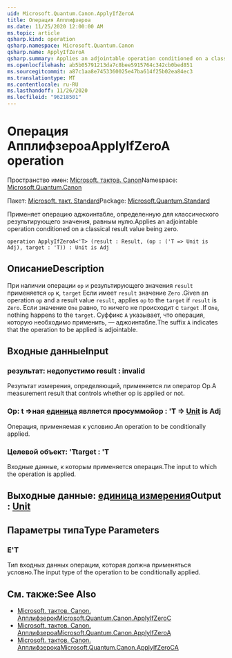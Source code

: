 ```yaml
---
uid: Microsoft.Quantum.Canon.ApplyIfZeroA
title: Операция Апплифзероа
ms.date: 11/25/2020 12:00:00 AM
ms.topic: article
qsharp.kind: operation
qsharp.namespace: Microsoft.Quantum.Canon
qsharp.name: ApplyIfZeroA
qsharp.summary: Applies an adjointable operation conditioned on a classical result value being zero.
ms.openlocfilehash: ab5b05791213da7c8bee5915764c342cb0bed851
ms.sourcegitcommit: a87c1aa8e7453360025e47ba614f25b02ea84ec3
ms.translationtype: MT
ms.contentlocale: ru-RU
ms.lasthandoff: 11/26/2020
ms.locfileid: "96218501"
---
```

# <a name="applyifzeroa-operation"></a><span data-ttu-id="e961e-102">Операция Апплифзероа</span><span class="sxs-lookup"><span data-stu-id="e961e-102">ApplyIfZeroA operation</span></span>

<span data-ttu-id="e961e-103">Пространство имен: [Microsoft. тактов. Canon](xref:Microsoft.Quantum.Canon)</span><span class="sxs-lookup"><span data-stu-id="e961e-103">Namespace: [Microsoft.Quantum.Canon](xref:Microsoft.Quantum.Canon)</span></span>

<span data-ttu-id="e961e-104">Пакет: [Microsoft. такт. Standard](https://nuget.org/packages/Microsoft.Quantum.Standard)</span><span class="sxs-lookup"><span data-stu-id="e961e-104">Package: [Microsoft.Quantum.Standard](https://nuget.org/packages/Microsoft.Quantum.Standard)</span></span>


<span data-ttu-id="e961e-105">Применяет операцию аджоинтабле, определенную для классического результирующего значения, равным нулю.</span><span class="sxs-lookup"><span data-stu-id="e961e-105">Applies an adjointable operation conditioned on a classical result value being zero.</span></span>

```qsharp
operation ApplyIfZeroA<'T> (result : Result, (op : ('T => Unit is Adj), target : 'T)) : Unit is Adj
```


## <a name="description"></a><span data-ttu-id="e961e-106">Описание</span><span class="sxs-lookup"><span data-stu-id="e961e-106">Description</span></span>

<span data-ttu-id="e961e-107">При наличии операции `op` и результирующего значения `result` применяется `op` к, `target` Если имеет `result` значение `Zero` .</span><span class="sxs-lookup"><span data-stu-id="e961e-107">Given an operation `op` and a result value `result`, applies `op` to the `target` if `result` is `Zero`.</span></span> <span data-ttu-id="e961e-108">Если значение `One` равно, то ничего не происходит с `target` .</span><span class="sxs-lookup"><span data-stu-id="e961e-108">If `One`, nothing happens to the `target`.</span></span>
<span data-ttu-id="e961e-109">Суффикс `A` указывает, что операция, которую необходимо применить, — аджоинтабле.</span><span class="sxs-lookup"><span data-stu-id="e961e-109">The suffix `A` indicates that the operation to be applied is adjointable.</span></span>

## <a name="input"></a><span data-ttu-id="e961e-110">Входные данные</span><span class="sxs-lookup"><span data-stu-id="e961e-110">Input</span></span>

### <a name="result--__invalidresult__"></a><span data-ttu-id="e961e-111">результат: __недопустимо <Result>__</span><span class="sxs-lookup"><span data-stu-id="e961e-111">result : __invalid<Result>__</span></span>

<span data-ttu-id="e961e-112">Результат измерения, определяющий, применяется ли оператор Op.</span><span class="sxs-lookup"><span data-stu-id="e961e-112">A measurement result that controls whether op is applied or not.</span></span>


### <a name="op--t--unit--is-adj"></a><span data-ttu-id="e961e-113">Op: t =>ная [единица](xref:microsoft.quantum.lang-ref.unit)  является просуммой</span><span class="sxs-lookup"><span data-stu-id="e961e-113">op : 'T => [Unit](xref:microsoft.quantum.lang-ref.unit)  is Adj</span></span>

<span data-ttu-id="e961e-114">Операция, применяемая к условию.</span><span class="sxs-lookup"><span data-stu-id="e961e-114">An operation to be conditionally applied.</span></span>


### <a name="target--t"></a><span data-ttu-id="e961e-115">Целевой объект: 'T</span><span class="sxs-lookup"><span data-stu-id="e961e-115">target : 'T</span></span>

<span data-ttu-id="e961e-116">Входные данные, к которым применяется операция.</span><span class="sxs-lookup"><span data-stu-id="e961e-116">The input to which the operation is applied.</span></span>



## <a name="output--unit"></a><span data-ttu-id="e961e-117">Выходные данные: [единица измерения](xref:microsoft.quantum.lang-ref.unit)</span><span class="sxs-lookup"><span data-stu-id="e961e-117">Output : [Unit](xref:microsoft.quantum.lang-ref.unit)</span></span>



## <a name="type-parameters"></a><span data-ttu-id="e961e-118">Параметры типа</span><span class="sxs-lookup"><span data-stu-id="e961e-118">Type Parameters</span></span>

### <a name="t"></a><span data-ttu-id="e961e-119">Е</span><span class="sxs-lookup"><span data-stu-id="e961e-119">'T</span></span>

<span data-ttu-id="e961e-120">Тип входных данных операции, которая должна применяться условно.</span><span class="sxs-lookup"><span data-stu-id="e961e-120">The input type of the operation to be conditionally applied.</span></span>

## <a name="see-also"></a><span data-ttu-id="e961e-121">См. также:</span><span class="sxs-lookup"><span data-stu-id="e961e-121">See Also</span></span>

- [<span data-ttu-id="e961e-122">Microsoft. тактов. Canon. Апплифзерок</span><span class="sxs-lookup"><span data-stu-id="e961e-122">Microsoft.Quantum.Canon.ApplyIfZeroC</span></span>](xref:Microsoft.Quantum.Canon.ApplyIfZeroC)
- [<span data-ttu-id="e961e-123">Microsoft. тактов. Canon. Апплифзероа</span><span class="sxs-lookup"><span data-stu-id="e961e-123">Microsoft.Quantum.Canon.ApplyIfZeroA</span></span>](xref:Microsoft.Quantum.Canon.ApplyIfZeroA)
- [<span data-ttu-id="e961e-124">Microsoft. тактов. Canon. Апплифзерока</span><span class="sxs-lookup"><span data-stu-id="e961e-124">Microsoft.Quantum.Canon.ApplyIfZeroCA</span></span>](xref:Microsoft.Quantum.Canon.ApplyIfZeroCA)